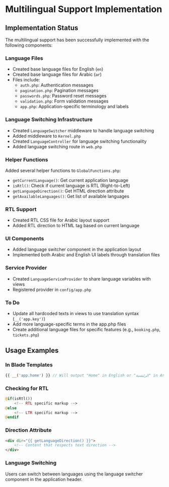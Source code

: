 # Multilingual Support Implementation

## Implementation Status

The multilingual support has been successfully implemented with the following components:

### Language Files
- Created base language files for English (`en`)
- Created base language files for Arabic (`ar`)
- Files include:
  - `auth.php`: Authentication messages
  - `pagination.php`: Pagination messages
  - `passwords.php`: Password reset messages
  - `validation.php`: Form validation messages
  - `app.php`: Application-specific terminology and labels

### Language Switching Infrastructure
- Created `LanguageSwitcher` middleware to handle language switching
- Added middleware to `Kernel.php`
- Created `LanguageController` for language switching functionality
- Added language switching route in `web.php`

### Helper Functions
Added several helper functions to `GlobalFunctions.php`:
- `getCurrentLanguage()`: Get current application language
- `isRtl()`: Check if current language is RTL (Right-to-Left)
- `getLanguageDirection()`: Get HTML direction attribute
- `getAvailableLanguages()`: Get list of available languages

### RTL Support
- Created RTL CSS file for Arabic layout support
- Added RTL direction to HTML tag based on current language

### UI Components
- Added language switcher component in the application layout
- Implemented both Arabic and English UI labels through translation files

### Service Provider
- Created `LanguageServiceProvider` to share language variables with views
- Registered provider in `config/app.php`

### To Do
- Update all hardcoded texts in views to use translation syntax (`__('app.key')`)
- Add more language-specific terms in the app.php files
- Create additional language files for specific features (e.g., `booking.php`, `tickets.php`)

## Usage Examples

### In Blade Templates
```php
{{ __('app.home') }} // Will output "Home" in English or "الرئيسية" in Arabic
```

### Checking for RTL
```php
@if(isRtl())
    <!-- RTL specific markup -->
@else
    <!-- LTR specific markup -->
@endif
```

### Direction Attribute
```html
<div dir="{{ getLanguageDirection() }}">
    <!-- Content that respects text direction -->
</div>
```

### Language Switching
Users can switch between languages using the language switcher component in the application header.
